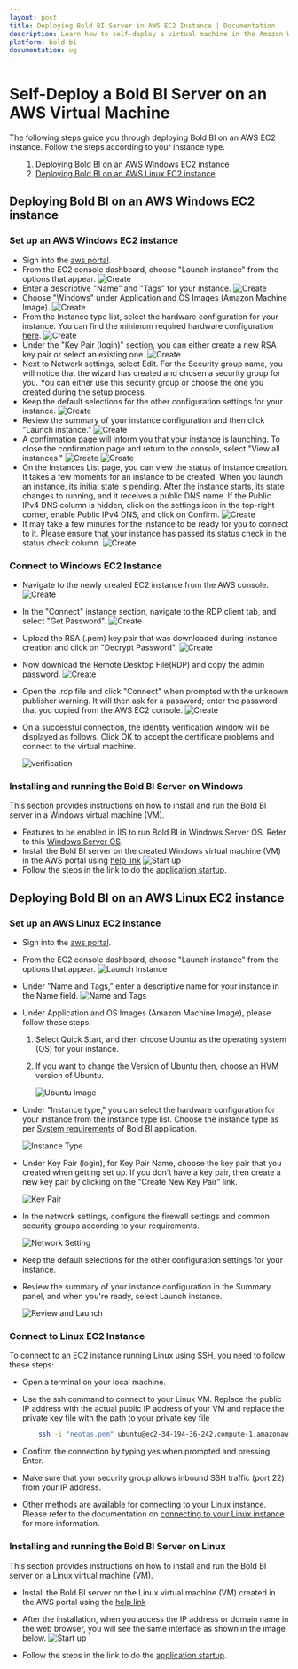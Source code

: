 ```yaml
---
layout: post
title: Deploying Bold BI Server in AWS EC2 Instance | Documentation
description: Learn how to self-deploy a virtual machine in the Amazon Web Service portal and install the Bold BI server application into it.
platform: bold-bi
documentation: ug
---
```


# Self-Deploy a Bold BI Server on an AWS Virtual Machine
The following steps guide you through deploying Bold BI on an AWS EC2 instance. Follow the steps according to your instance type.
<ul>


1. [Deploying Bold BI on an AWS Windows EC2 instance](/deploying-bold-bi/deploying-on-aws/deploy-aws-vm/#deploying-bold-bi-on-an-aws-windows-ec2-instance)
2. [Deploying Bold BI on an AWS Linux EC2 instance](/deploying-bold-bi/deploying-on-aws/deploy-aws-vm/#deploying-bold-bi-on-an-aws-linux-ec2-instance)

</ul>

## Deploying Bold BI on an AWS Windows EC2 instance

### Set up an AWS Windows EC2 instance

* Sign into the [aws portal](https://console.aws.amazon.com/ec2/.).
* From the EC2 console dashboard, choose "Launch instance" from the options that appear.
  ![Create](/static/assets/installation-and-deployment/images/create-aws-vm.png)
* Enter a descriptive "Name" and "Tags" for your instance.
  ![Create](/static/assets/installation-and-deployment/images/giving-name.png)
* Choose "Windows" under Application and OS Images (Amazon Machine Image).
  ![Create](/static/assets/installation-and-deployment/images/os-choosing.png)
* From the Instance type list, select the hardware configuration for your instance. You can find the minimum required hardware configuration  [here](https://help.boldbi.com/deploying-bold-bi/deploying-on-windows/prerequisites-windows/#hardware-requirements).
  ![Create](/static/assets/installation-and-deployment/images/vm-type-choosing.png)
* Under the "Key Pair (login)" section, you can either create a new RSA key pair or select an existing one.
  ![Create](/static/assets/installation-and-deployment/images/select-key-pair.png)
* Next to Network settings, select Edit. For the Security group name, you will notice that the wizard has created and chosen a security group for you. You can either use this security group or choose the one you created during the setup process.
* Keep the default selections for the other configuration settings for your instance.
  ![Create](/static/assets/installation-and-deployment/images/other-settigs.png)
* Review the summary of your instance configuration and then click "Launch instance."
  ![Create](/static/assets/installation-and-deployment/images/click-launch.png)
* A confirmation page will inform you that your instance is launching. To close the confirmation page and return to the console, select "View all instances."
  ![Create](/static/assets/installation-and-deployment/images/launch-confiramation.png)
  ![Create](/static/assets/installation-and-deployment/images/all-instance.png)
* On the Instances List page, you can view the status of instance creation. It takes a few moments for an instance to be created. When you launch an instance, its initial state is pending. After the instance starts, its state changes to running, and it receives a public DNS name. If the Public IPv4 DNS column is hidden, click on the settings icon in the top-right corner, enable Public IPv4 DNS, and click on Confirm.
  ![Create](/static/assets/installation-and-deployment/images/launch-status.png)
* It may take a few minutes for the instance to be ready for you to connect to it. Please ensure that your instance has passed its status check in the status check column.
  ![Create](/static/assets/installation-and-deployment/images/launch-success.png)
  
### Connect to Windows EC2 Instance

* Navigate to the newly created EC2 instance from the AWS console.
  ![Create](/static/assets/installation-and-deployment/images/instance-panel.png)
* In the "Connect" instance section, navigate to the RDP client tab, and select "Get Password".
  ![Create](/static/assets/installation-and-deployment/images/get-passwoed.png)
* Upload the RSA (.pem) key pair that was downloaded during instance creation and click on "Decrypt Password".
  ![Create](/static/assets/installation-and-deployment/images/upload-pem.png)
* Now download the Remote Desktop File(RDP) and copy the admin password.
  ![Create](/static/assets/installation-and-deployment/images/get-password-link.png)
* Open the .rdp file and click "Connect" when prompted with the unknown publisher warning. It will then ask for a password; enter the password that you copied from the AWS EC2 console.
  ![Create](/static/assets/installation-and-deployment/images/get-warning.png)
* On a successful connection, the identity verification window will be displayed as follows. Click OK to accept the certificate problems and connect to the virtual machine.

  ![verification](/static/assets/installation-and-deployment/images/self-vm-connect-verification.png)

### Installing and running the Bold BI Server on Windows

This section provides instructions on how to install and run the Bold BI server in a Windows virtual machine (VM).

* Features to be enabled in IIS to run Bold BI in Windows Server OS. Refer to this [Windows Server OS](https://support.boldbi.com/kb/article/16584/features-needed-to-enable-in-iis-to-run-bold-bi-in-win-server-os).
* Install the Bold BI server on the created Windows virtual machine (VM) in the AWS portal using [help link](https://help.boldbi.com/deploying-bold-bi/deploying-on-windows/)
  ![Start up](/static/assets/installation-and-deployment/images/boldbi-startup.png)
*  Follow the steps in the link to do the [application startup](https://help.boldbi.com/application-startup/).

## Deploying Bold BI on an AWS Linux EC2 instance

### Set up an AWS Linux EC2 instance

* Sign into the [aws portal](https://console.aws.amazon.com/ec2/.).
* From the EC2 console dashboard, choose "Launch instance" from the options that appear.
  ![Launch Instance](/static/assets/installation-and-deployment/images/aws-launch-instance.png)
* Under "Name and Tags," enter a descriptive name for your instance in the Name field.
  ![Name and Tags](/static/assets/installation-and-deployment/images/aws-name-tags.png)
* Under Application and OS Images (Amazon Machine Image), please follow these steps:

  1. Select Quick Start, and then choose Ubuntu as the operating system (OS) for your instance.

  2. If you want to change the Version of Ubuntu then, choose an HVM version of Ubuntu. 

      ![Ubuntu Image](/static/assets/installation-and-deployment/images/aws-ami-ubuntu.png)

* Under "Instance type," you can select the hardware configuration for your instance from the Instance type list. Choose the instance type as per [System requirements](https://help.boldbi.com/deploying-bold-bi/deploying-on-linux/recommended-system-configuration/) of Bold BI application.

  ![Instance Type](/static/assets/installation-and-deployment/images/aws-instance-type.png)

* Under Key Pair (login), for Key Pair Name, choose the key pair that you created when getting set up. If you don't have a key pair, then create a new key pair by clicking on the "Create New Key Pair" link.

  ![Key Pair](/static/assets/installation-and-deployment/images/aws-key-pair.png)

* In the network settings, configure the firewall settings and common security groups according to your requirements.

  ![Network Setting](/static/assets/installation-and-deployment/images/aws-network-setting.png)

* Keep the default selections for the other configuration settings for your instance.

* Review the summary of your instance configuration in the Summary panel, and when you're ready, select Launch instance.

  ![Review and Launch](/static/assets/installation-and-deployment/images/aws-create-ubuntu.png)

### Connect to Linux EC2 Instance

To connect to an EC2 instance running Linux using SSH, you need to follow these steps:

* Open a terminal on your local machine.

* Use the ssh command to connect to your Linux VM. Replace the public IP address with the actual public IP address of your VM and replace the private key file with the path to your private key file

  ```bash
      ssh -i "neotas.pem" ubuntu@ec2-34-194-36-242.compute-1.amazonaws.com

* Confirm the connection by typing yes when prompted and pressing Enter.

* Make sure that your security group allows inbound SSH traffic (port 22) from your IP address.

* Other methods are available for connecting to your Linux instance. Please refer to the documentation on [connecting to your Linux instance](https://docs.aws.amazon.com/AWSEC2/latest/UserGuide/connect-to-linux-instance.html) for more information.

### Installing and running the Bold BI Server on Linux

This section provides instructions on how to install and run the Bold BI server on a Linux virtual machine (VM).

* Install the Bold BI server on the Linux virtual machine (VM) created in the AWS portal using the [help link](https://help.boldbi.com/deploying-bold-bi/deploying-on-linux/installation-and-deployment/bold-bi-on-ubuntu/)

* After the installation, when you access the IP address or domain name in the web browser, you will see the same interface as shown in the image below.
  ![Start up](/static/assets/installation-and-deployment/images/boldbi-startup.png)
  
* Follow the steps in the link to do the [application startup](https://help.boldbi.com/application-startup/).



